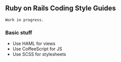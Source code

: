## Ruby on Rails Coding Style Guides

`Work in progress.`

### Basic stuff

* Use HAML for views
* Use CoffeeScript for JS
* Use SCSS for stylesheets
